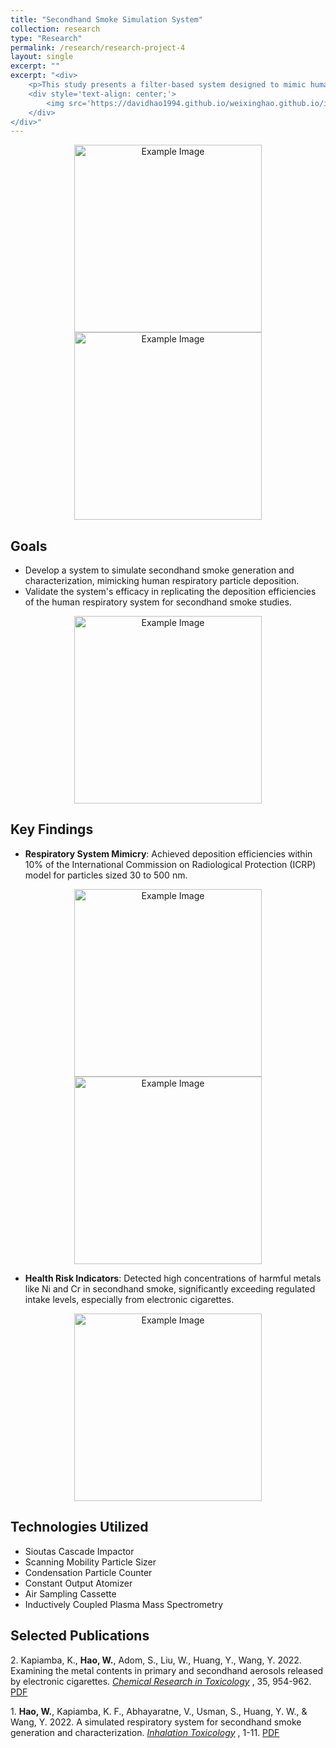 ```yaml
---
title: "Secondhand Smoke Simulation System"
collection: research
type: "Research"
permalink: /research/research-project-4
layout: single
excerpt: ""
excerpt: "<div>
    <p>This study presents a filter-based system designed to mimic human respiratory deposition of secondhand smoke, offering an alternative for research without human subjects. Through the comparison of deposition efficiencies with the ICRP model and analysis of harmful metal concentrations in secondhand smoke, the system proves effective for simulating smoke exposure. It provides a straightforward, repeatable, and controllable method for studying the health impacts of secondhand smoke.</p>
    <div style='text-align: center;'>
        <img src='https://davidhao1994.github.io/weixinghao.github.io/images/research-project-4.jpg' alt='Example Image' width='400' />
    </div>
</div>"
---
```

<div style="text-align: center;">
    <img src="https://davidhao1994.github.io/weixinghao.github.io/images/research-project-4-background-1.jpg" alt="Example Image" width="300" />
</div>
<div style="text-align: center;">
    <img src="https://davidhao1994.github.io/weixinghao.github.io/images/research-project-4-background-2.jpg" alt="Example Image" width="300" />
</div>

## Goals
- Develop a system to simulate secondhand smoke generation and characterization, mimicking human respiratory particle deposition.
- Validate the system's efficacy in replicating the deposition efficiencies of the human respiratory system for secondhand smoke studies.
<div style="text-align: center;">
    <img src="https://davidhao1994.github.io/weixinghao.github.io/images/research-project-4-goal.jpg" alt="Example Image" width="300" />
</div>

## Key Findings
- **Respiratory System Mimicry**: Achieved deposition efficiencies within 10% of the International Commission on Radiological Protection (ICRP) model for particles sized 30 to 500 nm.
<div style="text-align: center;">
    <img src="https://davidhao1994.github.io/weixinghao.github.io/images/research-project-4-agree.jpg" alt="Example Image" width="300" />
</div>
<div style="text-align: center;">
    <img src="https://davidhao1994.github.io/weixinghao.github.io/images/research-project-4-compare.jpg" alt="Example Image" width="300" />
</div>

- **Health Risk Indicators**: Detected high concentrations of harmful metals like Ni and Cr in secondhand smoke, significantly exceeding regulated intake levels, especially from electronic cigarettes.
<div style="text-align: center;">
    <img src="https://davidhao1994.github.io/weixinghao.github.io/images/research-project-4-metal.jpg" alt="Example Image" width="300" />
</div>

## Technologies Utilized
- Sioutas Cascade Impactor
- Scanning Mobility Particle Sizer
- Condensation Particle Counter
- Constant Output Atomizer
- Air Sampling Cassette
- Inductively Coupled Plasma Mass Spectrometry

## Selected Publications
2\. Kapiamba, K., **Hao, W.**, Adom, S., Liu, W., Huang, Y., Wang, Y. 2022. Examining the metal contents in primary and secondhand aerosols released by electronic cigarettes. [*Chemical Research in Toxicology*](https://pubs.acs.org/doi/10.1021/acs.chemrestox.1c00411) , 35, 954-962. [PDF](https://davidhao1994.github.io/weixinghao.github.io/files/Publication_6.pdf)

1\. **Hao, W.**, Kapiamba, K. F., Abhayaratne, V., Usman, S., Huang, Y. W., & Wang, Y. 2022. A simulated respiratory system for secondhand smoke generation and characterization. [*Inhalation Toxicology*](https://www.tandfonline.com/doi/abs/10.1080/08958378.2022.2075493?journalCode=iiht20) , 1-11. [PDF](https://davidhao1994.github.io/weixinghao.github.io/files/Publication_5.pdf)

